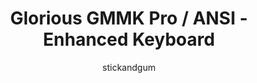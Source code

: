 ---
OS: ['MacOS']
author: stickandgum
firmware: QMK
hasHomeRowMods: False
hasLetterOnThumb: False
keymapImage: https://user-images.githubusercontent.com/22257588/130371838-875ba65b-88ea-4f81-a44a-bb24194c4989.png
keyCount: 83
keyboard: GMMK Pro (ANSI)
baseLayouts: ["QWERTY"]
languages: ['English']
layerCount: 2
title: "Glorious GMMK Pro / ANSI - Enhanced Keyboard"
isSplit: False
stagger: row
summary: 
keymapUrl: https://github.com/stickandgum/qmk_firmware/tree/master/keyboards/gmmk/pro/ansi/keymaps/stickandgum
writeup: https://github.com/stickandgum/qmk_firmware/tree/master/keyboards/gmmk/pro/ansi/keymaps/stickandgum/readme.md
---